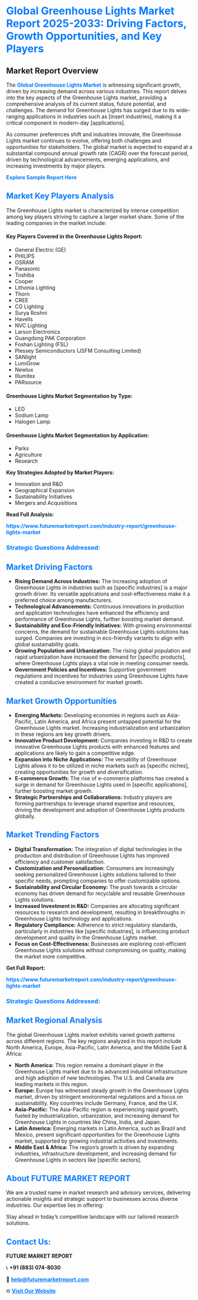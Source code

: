 <h1 style="color: #007BFF;">Global Greenhouse Lights Market Report 2025-2033: Driving Factors, Growth Opportunities, and Key Players</h1>

<section id="overview">
<h2>Market Report Overview</h2>
<p>The <a href="https://www.futuremarketreport.com/industry-report/greenhouse-lights-market" style="color: #007BFF; text-decoration: none;"><strong>Global Greenhouse Lights Market</strong></a> is witnessing significant growth, driven by increasing demand across various industries. This report delves into the key aspects of the Greenhouse Lights market, providing a comprehensive analysis of its current status, future potential, and challenges. The demand for Greenhouse Lights has surged due to its wide-ranging applications in industries such as [insert industries], making it a critical component in modern-day [applications].</p>
<p>As consumer preferences shift and industries innovate, the Greenhouse Lights market continues to evolve, offering both challenges and opportunities for stakeholders. The global market is expected to expand at a substantial compound annual growth rate (CAGR) over the forecast period, driven by technological advancements, emerging applications, and increasing investments by major players.</p>
</section>

<section id="overview">
<p><a href="https://www.futuremarketreport.com/request-sample/reportId=52132" style="color: #007BFF; text-decoration: none;"><strong>Explore Sample Report Here</strong></a></p>
</section>

<section id="key-players">
<h2 style="color: #007BFF;">Market Key Players Analysis</h2>
<p>The Greenhouse Lights market is characterized by intense competition among key players striving to capture a larger market share. Some of the leading companies in the market include:</p>
<h4>Key Players Covered in the Greenhouse Lights Report:</h4>
<ul><li>General Electric (GE)</li><li>PHILIPS</li><li>OSRAM</li><li>Panasonic</li><li>Toshiba</li><li>Cooper</li><li>Lithonia Lighting</li><li>Thorn</li><li>CREE</li><li>CG Lighting</li><li>Surya Roshni</li><li>Havells</li><li>NVC Lighting</li><li>Larson Electronics</li><li>Guangdong PAK Corporation</li><li>Foshan Lighting (FSL)</li><li>Plessey Semiconductors (JSFM Consulting Limited)</li><li>SANlight</li><li>LumiGrow</li><li>Newlux</li><li>Illumitex</li><li>PARsource</li></ul>
<h4>Greenhouse Lights Market Segmentation by Type:</h4>
<ul><li>LED</li><li>Sodium Lamp</li><li>Halogen Lamp</li></ul>

<h4>Greenhouse Lights Market Segmentation by Application:</h4>
<ul><li>Parks</li><li>Agriculture</li><li>Research</li></ul>
<p><strong>Key Strategies Adopted by Market Players:</strong></p>
<ul>
<li>Innovation and R&D</li>
<li>Geographical Expansion</li>
<li>Sustainability Initiatives</li>
<li>Mergers and Acquisitions</li>
</ul>
</section>

<section>
<p><strong>Read Full Analysis: </strong></p><a href="https://www.futuremarketreport.com/industry-report/greenhouse-lights-market" style="color: #007BFF; text-decoration: none;"><strong>https://www.futuremarketreport.com/industry-report/greenhouse-lights-market</strong></a>
<h3 style="color: #007BFF;">Strategic Questions Addressed:</h3>
</section>

<section id="driving-factors">
<h2 style="color: #007BFF;">Market Driving Factors</h2>
<ul>
<li><strong>Rising Demand Across Industries:</strong> The increasing adoption of Greenhouse Lights in industries such as [specific industries] is a major growth driver. Its versatile applications and cost-effectiveness make it a preferred choice among manufacturers.</li>
<li><strong>Technological Advancements:</strong> Continuous innovations in production and application technologies have enhanced the efficiency and performance of Greenhouse Lights, further boosting market demand.</li>
<li><strong>Sustainability and Eco-Friendly Initiatives:</strong> With growing environmental concerns, the demand for sustainable Greenhouse Lights solutions has surged. Companies are investing in eco-friendly variants to align with global sustainability goals.</li>
<li><strong>Growing Population and Urbanization:</strong> The rising global population and rapid urbanization have increased the demand for [specific products], where Greenhouse Lights plays a vital role in meeting consumer needs.</li>
<li><strong>Government Policies and Incentives:</strong> Supportive government regulations and incentives for industries using Greenhouse Lights have created a conducive environment for market growth.</li>
</ul>
</section>

<section id="growth-opportunities">
<h2 style="color: #007BFF;">Market Growth Opportunities</h2>
<ul>
<li><strong>Emerging Markets:</strong> Developing economies in regions such as Asia-Pacific, Latin America, and Africa present untapped potential for the Greenhouse Lights market. Increasing industrialization and urbanization in these regions are key growth drivers.</li>
<li><strong>Innovative Product Development:</strong> Companies investing in R&D to create innovative Greenhouse Lights products with enhanced features and applications are likely to gain a competitive edge.</li>
<li><strong>Expansion into Niche Applications:</strong> The versatility of Greenhouse Lights allows it to be utilized in niche markets such as [specific niches], creating opportunities for growth and diversification.</li>
<li><strong>E-commerce Growth:</strong> The rise of e-commerce platforms has created a surge in demand for Greenhouse Lights used in [specific applications], further boosting market growth.</li>
<li><strong>Strategic Partnerships and Collaborations:</strong> Industry players are forming partnerships to leverage shared expertise and resources, driving the development and adoption of Greenhouse Lights products globally.</li>
</ul>
</section>

<section id="trending-factors">
<h2 style="color: #007BFF;">Market Trending Factors</h2>
<ul>
<li><strong>Digital Transformation:</strong> The integration of digital technologies in the production and distribution of Greenhouse Lights has improved efficiency and customer satisfaction.</li>
<li><strong>Customization and Personalization:</strong> Consumers are increasingly seeking personalized Greenhouse Lights solutions tailored to their specific needs, prompting companies to offer customizable options.</li>
<li><strong>Sustainability and Circular Economy:</strong> The push towards a circular economy has driven demand for recyclable and reusable Greenhouse Lights solutions.</li>
<li><strong>Increased Investment in R&D:</strong> Companies are allocating significant resources to research and development, resulting in breakthroughs in Greenhouse Lights technology and applications.</li>
<li><strong>Regulatory Compliance:</strong> Adherence to strict regulatory standards, particularly in industries like [specific industries], is influencing product development and quality in the Greenhouse Lights market.</li>
<li><strong>Focus on Cost-Effectiveness:</strong> Businesses are exploring cost-efficient Greenhouse Lights solutions without compromising on quality, making the market more competitive.</li>
</ul>
</section>

<section>
<p><strong>Get Full Report: </strong></p><a href="https://www.futuremarketreport.com/industry-report/greenhouse-lights-market" style="color: #007BFF; text-decoration: none;"><strong>https://www.futuremarketreport.com/industry-report/greenhouse-lights-market</strong></a>
<h3 style="color: #007BFF;">Strategic Questions Addressed:</h3>
</section>


<section id="regional-analysis">
<h2 style="color: #007BFF;">Market Regional Analysis</h2>
<p>The global Greenhouse Lights market exhibits varied growth patterns across different regions. The key regions analyzed in this report include North America, Europe, Asia-Pacific, Latin America, and the Middle East & Africa:</p>
<ul>
<li><strong>North America:</strong> This region remains a dominant player in the Greenhouse Lights market due to its advanced industrial infrastructure and high adoption of new technologies. The U.S. and Canada are leading markets in this region.</li>
<li><strong>Europe:</strong> Europe has witnessed steady growth in the Greenhouse Lights market, driven by stringent environmental regulations and a focus on sustainability. Key countries include Germany, France, and the U.K.</li>
<li><strong>Asia-Pacific:</strong> The Asia-Pacific region is experiencing rapid growth, fueled by industrialization, urbanization, and increasing demand for Greenhouse Lights in countries like China, India, and Japan.</li>
<li><strong>Latin America:</strong> Emerging markets in Latin America, such as Brazil and Mexico, present significant opportunities for the Greenhouse Lights market, supported by growing industrial activities and investments.</li>
<li><strong>Middle East & Africa:</strong> The region’s growth is driven by expanding industries, infrastructure development, and increasing demand for Greenhouse Lights in sectors like [specific sectors].</li>
</ul>
</section>

<footer>
<h2 style="color: #007BFF;">About FUTURE MARKET REPORT</h2>
<p>We are a trusted name in market research and advisory services, delivering actionable insights and strategic support to businesses across diverse industries. Our expertise lies in offering:</p>

<p>Stay ahead in today’s competitive landscape with our tailored research solutions.</p>

<h2 style="color: #007BFF;">Contact Us:</h2>
<p><strong>FUTURE MARKET REPORT</strong></p>
<p>📞 <strong>+91 (883) 074-8030</strong></p>
<p>📧 <strong><a href="mailto:help@futuremarketreport.com" style="color: #007BFF;">help@futuremarketreport.com</a></strong></p>
<p>🌐 <strong><a href="https://www.futuremarketreport.com/" style="color: #007BFF;">Visit Our Website</a></strong></p>
</footer>